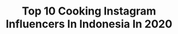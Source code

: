 ---
title: Top 10 Cooking Instagram Influencers In Indonesia In 2020
description: Identify the most popular Instagram accounts on inBeat.
platform: Instagram
profiles:
  - username: "kingcempaka"
    fullname: >-
      Ida Ayu Rajarani Cempaka
    location: "Indonesia"
    followers: 56413
    engagement: 595
    commentsToLikes: 0.011332
    avatar: "https://scontent-cdt1-1.cdninstagram.com/v/t51.2885-19/s320x320/90636629_1294811874050020_4508262346946248704_n.jpg?_nc_ht=scontent-cdt1-1.cdninstagram.com&_nc_ohc=CKy8SvFmptcAX_bmnf9&oh=046f44f00310122d9b8a7ce52ef9726e&oe=5EB1E2AE"
    verified: false
    hashtags: "#bossbabe, #allbodiesarebeautiful"
  - username: "onyah.pingky"
    fullname: >-
      Inspirasi Rumah Peachy Pink
    location: "Indonesia"
    followers: 13211
    engagement: 627
    commentsToLikes: 0.116458
    avatar: "https://scontent-ams4-1.cdninstagram.com/v/t51.2885-19/s320x320/82622862_2938489189567034_54060431232204800_n.jpg?_nc_ht=scontent-ams4-1.cdninstagram.com&_nc_ohc=q41iGBZOBFMAX_YmSsc&oh=6ba0b95543a03b77bf6f070d75aef33e&oe=5EBA4FD8"
    verified: false
    hashtags: "#joojihoon, #tataruangrumah, #berbagi, #bedtime"
  - username: "putra99_____"
    fullname: >-
      putra pongsakorn
    location: "Indonesia"
    followers: 10899
    engagement: 1238
    commentsToLikes: 0.017321
    avatar: "https://scontent-ssn1-1.cdninstagram.com/v/t51.2885-19/s320x320/92243964_513174759351657_6026455375375499264_n.jpg?_nc_ht=scontent-ssn1-1.cdninstagram.com&_nc_ohc=HI7TBTyXjYYAX_sA-5g&oh=e5e946e0993f284c4be96e86bac28f46&oe=5EB64381"
    verified: false
    hashtags: "#pacar, #shoopetanamthr10m, #likeforlikealways, #likeaboss"
  - username: "zahracinta79"
    fullname: >-
      Zᴀʜʀᴀ Cɪɴᴛᴀ 79
    location: "Indonesia"
    followers: 26345
    engagement: 1869
    commentsToLikes: 0.015454
    avatar: "https://scontent-mxp1-1.cdninstagram.com/v/t51.2885-19/s320x320/84336414_125337238811509_4525427072075563008_n.jpg?_nc_ht=scontent-mxp1-1.cdninstagram.com&_nc_ohc=U4OHH_JQElAAX8s19bF&oh=08ba12e9eb83f8f4293045a941cd1a16&oe=5E9C01DD"
    verified: false
    hashtags: "#tiktokviral, #slowmotion, #slomo, #tiktokindo"
  - username: "dhora_kusumadewi"
    fullname: >-
      Dewi Dhora
    location: "Indonesia"
    followers: 39023
    engagement: 91
    commentsToLikes: 0.093326
    avatar: "https://scontent-ams4-1.cdninstagram.com/v/t51.2885-19/s320x320/73285216_3417258098348044_3592295042758213632_n.jpg?_nc_ht=scontent-ams4-1.cdninstagram.com&_nc_ohc=W3gUbytWWqcAX9C7-sx&oh=5d9c3edebeda3fe6aced4cd82f8a5b9f&oe=5EBC4CFB"
    verified: false
    hashtags: "#brownieskukus, #ukkwetradisyenel, #ukmotobiskuit, #bakingbareng140"
  - username: "ardellaryana"
    fullname: >-
      نور الهداية
    location: "Indonesia"
    followers: 1284421
    engagement: 414
    commentsToLikes: 0.008752
    avatar: "https://scontent-lhr8-1.cdninstagram.com/v/t51.2885-19/s320x320/90183706_550903338965774_4211934557282238464_n.jpg?_nc_ht=scontent-lhr8-1.cdninstagram.com&_nc_ohc=O8e-9UkqWAEAX8Lt3HJ&oh=51310caa0c2abdaa7690e4311afc3de6&oe=5EBA18A4"
    verified: true
    hashtags: "#solidaritiuntuksyria, #kitajagakita, #wintermissionsyria, #2020"
  - username: "dapur.pandamerah"
    fullname: >-
      Menu diet sehat ❤️ lost 20kg
    location: "Indonesia"
    followers: 41464
    engagement: 232
    commentsToLikes: 0.030918
    avatar: "https://scontent-ams4-1.cdninstagram.com/v/t51.2885-19/s320x320/55788470_563019040857296_6323147472755490816_n.jpg?_nc_ht=scontent-ams4-1.cdninstagram.com&_nc_ohc=UYv2sGSz7jwAX8-jEJH&oh=03fd97359fd6b81ad2b934783baf6f5a&oe=5EBBFF32"
    verified: false
    hashtags: "#resepudang, #resepsayur, #berasjagung, #rujak"
  - username: "gerrygirianza"
    fullname: >-
      Gerry Girianza
    location: "Indonesia"
    followers: 101733
    engagement: 222
    commentsToLikes: 0.020399
    avatar: "https://scontent-ams4-1.cdninstagram.com/v/t51.2885-19/s320x320/75491424_629820227837369_4472621011811958784_n.jpg?_nc_ht=scontent-ams4-1.cdninstagram.com&_nc_ohc=FJaodJT31yIAX9dKmxo&oh=e61405397f06a34b03421f1e983035b3&oe=5EBB92AD"
    verified: false
    hashtags: "#sensitiveexpertbypepsodent, #clickhousemelawai, #sudahkeclickhouse, #pedasgeneration"
  - username: "emihacikenz"
    fullname: >-
      emi
    location: "Indonesia"
    followers: 24518
    engagement: 271
    commentsToLikes: 0.443989
    avatar: "https://scontent-ams4-1.cdninstagram.com/v/t51.2885-19/s320x320/26068678_396738060739957_5572204545930428416_n.jpg?_nc_ht=scontent-ams4-1.cdninstagram.com&_nc_ohc=qHMvyXXJzNgAX8jptgo&oh=da1f64a444c77ae65d341d6fc710f22f&oe=5EBD8ECF"
    verified: false
    hashtags: "#sarangwalet, #wowkuliner, #meat, #life"
  - username: "mori_said"
    fullname: >-
      Mori Said Kitchen
    location: "Indonesia"
    followers: 184609
    engagement: 177
    commentsToLikes: 0.018964
    avatar: "https://scontent-ams4-1.cdninstagram.com/v/t51.2885-19/s320x320/37592390_1924294184275401_673621700042031104_n.jpg?_nc_ht=scontent-ams4-1.cdninstagram.com&_nc_ohc=AqPvxdZOmugAX-Xy-Lb&oh=16365bc549314789d28fdaa7fdf33fb1&oe=5EB6A997"
    verified: false
    hashtags: "#foodvideo, #ikangoreng, #gubahan, #foodiesfoodporn"
---